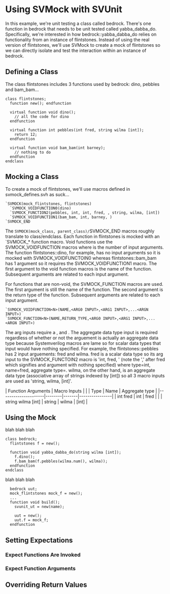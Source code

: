 # Using SVMock with SVUnit

In this example, we're unit testing a class called bedrock. There's one function in bedrock that needs to be unit tested called yabba_dabba_do. Specifically, we're interested in how bedrock::yabba_dabba_do relies on functionality from an instance of flintstones. Instead of using the real version of flintstones, we'll use SVMock to create a mock of flintstones so we can directly isolate and test the interaction within an instance of bedrock.

## Defining a Class

The class flintstones includes 3 functions used by bedrock: dino, pebbles and bam_bam... 

```
class flintstones;
  function new(); endfunction

  virtual function void dino();
    // all the code for dino
  endfunction

  virtual function int pebbles(int fred, string wilma [int]);
    return 12;
  endfunction

  virtual function void bam_bam(int barney);
    // nothing to do
  endfunction
endclass
```

## Mocking a Class

To create a mock of flintstones, we'll use macros defined in svmock_defines.svh as suck...

```
`SVMOCK(mock_flintstones, flintstones)
  `SVMOCK_VOIDFUNCTION0(dino)
  `SVMOCK_FUNCTION2(pebbles, int, int, fred, , string, wilma, [int])
  `SVMOCK_VOIDFUNCTION1(bam_bam, int, barney, )
`SVMOCK_END
```

The `SVMOCK(mock_class, parent_class)/`SVMOCK_END macros roughly translate to class/endclass. Each function in flintstones is mocked with an `SVMOCK_* function macro. Void functions use the SVMOCK_VOIDFUNCTION<N> macros where <N> is the number of input arguments. The function flintstones::dino, for example, has no input arguments so it is mocked with SVMOCK_VOIDFUNCTOIN0 whereas flintstones::bam_bam has 1 argument so it requires the SVMOCK_VOIDFUNCTION1 macro. The first argument to the void function macros is the name of the function. Subsequent arguments are related to each input argument.

For functions that are non-void, the SVMOCK_FUNCTION<N> macros are used. The first argument is still the name of the function. The second argument is the return type of the function. Subsequent arguments are related to each input argument.

```
`SVMOCK_VOIDFUNCTION<N>(NAME,<ARG0 INPUT>,<ARG1 INPUT>,...<ARGN INPUT>)
`SVMOCK_FUNCTION<N>(NAME,RETURN_TYPE,<ARG0 INPUT>,<ARG1 INPUT>,...<ARGN INPUT>)
```

The arg inputs require a <type>, <name> and <aggregate data type>. The aggregate data type input is required regardless of whether or not the arguement is actually an aggregate data type because Systemverilog macros are lame so for scalar data types that input would have nothing specified. For example, the flintstones::pebbles has 2 input arguements: fred and wilma. fred is a scalar data type so its arg input to the SVMOCK_FUNCTOIN2 macro is 'int, fred, ' (note the ',' after fred which signifies and argument with nothing specified) where type=int, name=fred, aggregate type=<blank>. wilma, on the other hand, is an aggregate data type (associative array of strings indexed by [int]) so all 3 macro inputs are used as 'string, wilma, [int]'.

| Function Arguments  |         Macro Inputs            |
|                     | Type   | Name  | Aggregate type |
|---------------------|--------|-------|----------------|
| int fred            | int    | fred  |                |
| string wilma [int]  | string | wilma | [int]          |

## Using the Mock

blah blah blah

```
class bedrock;
  flintstones f = new();

  function void yabba_dabba_do(string wilma [int]);
    f.dino();
    f.bam_bam(f.pebbles(wilma.num(), wilma));
  endfunction
endclass
```

blah blah blah

```
  bedrock uut;
  mock_flintstones mock_f = new();
  ...
  function void build();
    svunit_ut = new(name);

    uut = new();
    uut.f = mock_f;
  endfunction
```

## Setting Expectations

### Expect Functions Are Invoked

### Expect Function Arguments

## Overriding Return Values
